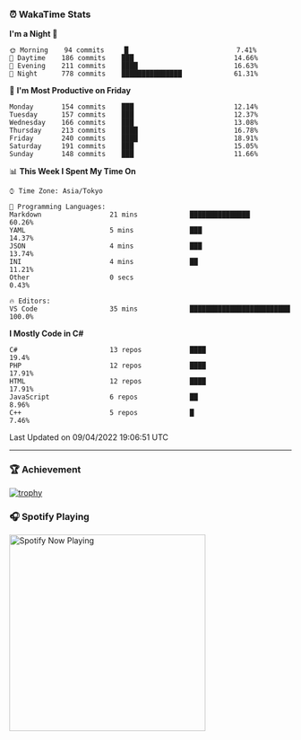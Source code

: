 ### ⏰ WakaTime Stats


<!--START_SECTION:waka-->
**I'm a Night 🦉** 

```text
🌞 Morning    94 commits     █                           7.41% 
🌆 Daytime    186 commits    ███                         14.66% 
🌃 Evening    211 commits    ████                        16.63% 
🌙 Night      778 commits    ███████████████             61.31%

```
📅 **I'm Most Productive on Friday** 

```text
Monday       154 commits    ███                         12.14% 
Tuesday      157 commits    ███                         12.37% 
Wednesday    166 commits    ███                         13.08% 
Thursday     213 commits    ████                        16.78% 
Friday       240 commits    ████                        18.91% 
Saturday     191 commits    ███                         15.05% 
Sunday       148 commits    ███                         11.66%

```


📊 **This Week I Spent My Time On** 

```text
⌚︎ Time Zone: Asia/Tokyo

💬 Programming Languages: 
Markdown                 21 mins             ███████████████             60.26% 
YAML                     5 mins              ███                         14.37% 
JSON                     4 mins              ███                         13.74% 
INI                      4 mins              ██                          11.21% 
Other                    0 secs                                          0.43%

🔥 Editors: 
VS Code                  35 mins             █████████████████████████   100.0%

```

**I Mostly Code in C#** 

```text
C#                       13 repos            ████                        19.4% 
PHP                      12 repos            ████                        17.91% 
HTML                     12 repos            ████                        17.91% 
JavaScript               6 repos             ██                          8.96% 
C++                      5 repos             █                           7.46%

```



 Last Updated on 09/04/2022 19:06:51 UTC
<!--END_SECTION:waka-->

---

### 🏆 Achievement

[![trophy](https://github-profile-trophy.vercel.app/?username=Slime-hatena&theme=flat&no-bg=true&no-frame=true&column=8)](https://github.com/ryo-ma/github-profile-trophy)

### 🎧 Spotify Playing

[<img src="https://spotify-now-playing-slime-hatena.vercel.app/api/spotify-playing" alt="Spotify Now Playing" width="350" />](https://open.spotify.com/user/slime_hatena)

<!--
**Slime-hatena/Slime-hatena** is a ✨ _special_ ✨ repository because its `README.md` (this file) appears on your GitHub profile.

Here are some ideas to get you started:

- 🔭 I’m currently working on ...
- 🌱 I’m currently learning ...
- 👯 I’m looking to collaborate on ...
- 🤔 I’m looking for help with ...
- 💬 Ask me about ...
- 📫 How to reach me: ...
- 😄 Pronouns: ...
- ⚡ Fun fact: ...
-->
